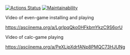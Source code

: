 [![Actions Status](https://github.com/Alex-Stas/python-project-49/actions/workflows/hexlet-check.yml/badge.svg)](https://github.com/Alex-Stas/python-project-49/actions)
[![Maintainability](https://api.codeclimate.com/v1/badges/ce1ff8ee990a77a19b2d/maintainability)](https://codeclimate.com/github/Alex-Stas/python-project-49/maintainability)

Video of even-game installing and playing

https://asciinema.org/a/LgrlpqQko0HFkbmYkzC9S6orU

Video of calc-game playing

https://asciinema.org/a/PeXLipXdrfANp8PMQC73HJUNg
